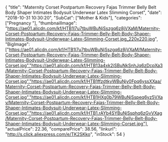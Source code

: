 {
	"title": "Maternity Corset Postpartum Recovery Fajas Trimmer Belly Belt Body Shaper Intimates Bodysuit Underwear Latex Slimming Corset",
	"date": "2018-10-31 10:30:20",
	"SubCat": ["Mother & Kids"],
	"categories": ["Pregnancy "],
	"thumbnailImage": "https://ae01.alicdn.com/kf/HTB1l7u7tbuWBuNjSszgq6z8jVXaM/Maternity-Corset-Postpartum-Recovery-Fajas-Trimmer-Belly-Belt-Body-Shaper-Intimates-Bodysuit-Underwear-Latex-Slimming-Corset.jpg_220x220.jpg",
	"BigImage": ["https://ae01.alicdn.com/kf/HTB1l7u7tbuWBuNjSszgq6z8jVXaM/Maternity-Corset-Postpartum-Recovery-Fajas-Trimmer-Belly-Belt-Body-Shaper-Intimates-Bodysuit-Underwear-Latex-Slimming-Corset.jpg","https://ae01.alicdn.com/kf/HTB13a4xk2iSBuNkSnhJq6zDcpXa3/Maternity-Corset-Postpartum-Recovery-Fajas-Trimmer-Belly-Belt-Body-Shaper-Intimates-Bodysuit-Underwear-Latex-Slimming-Corset.jpg","https://ae01.alicdn.com/kf/HTB1ffzdtkyWBuNjy0Fpq6yssXXaa/Maternity-Corset-Postpartum-Recovery-Fajas-Trimmer-Belly-Belt-Body-Shaper-Intimates-Bodysuit-Underwear-Latex-Slimming-Corset.jpg","https://ae01.alicdn.com/kf/HTB1HXg0b79WBuNjSspeq6yz5VXav/Maternity-Corset-Postpartum-Recovery-Fajas-Trimmer-Belly-Belt-Body-Shaper-Intimates-Bodysuit-Underwear-Latex-Slimming-Corset.jpg","https://ae01.alicdn.com/kf/HTB1.rAYb4SYBuNjSsphq6zGvVXag/Maternity-Corset-Postpartum-Recovery-Fajas-Trimmer-Belly-Belt-Body-Shaper-Intimates-Bodysuit-Underwear-Latex-Slimming-Corset.jpg"],
	"actualPrice": 22.36,
	"comparePrice": 38.56,
	"linkurl": "http://s.click.aliexpress.com/e/TK2SKko",
	"inStock": 54
}

